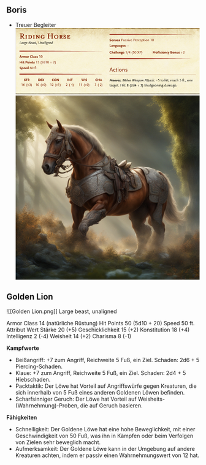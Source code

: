 ## Boris
- Treuer Begleiter 
![](Bilder/Boris%20Stats.png)
![](Bilder/Boris.jpg)


## Golden Lion
![[Golden Lion.png]]
Large beast, unaligned

Armor Class 14 (natürliche Rüstung)
Hit Points 50 (5d10 + 20)
Speed 50 ft.
Attribut  Wert
Stärke  20 (+5)
Geschicklichkeit  15 (+2)
Konstitution  18 (+4)
Intelligenz  2 (-4)
Weisheit  14 (+2)
Charisma  8 (-1)

**Kampfwerte**
- Beißangriff: +7 zum Angriff, Reichweite 5 Fuß, ein Ziel. Schaden: 2d6 + 5 Piercing-Schaden.
- Klaue: +7 zum Angriff, Reichweite 5 Fuß, ein Ziel. Schaden: 2d4 + 5 Hiebschaden.
- Packtaktik: Der Löwe hat Vorteil auf Angriffswürfe gegen Kreaturen, die sich innerhalb von 5 Fuß eines anderen Goldenen Löwen befinden.
- Scharfsinniger Geruch: Der Löwe hat Vorteil auf Weisheits-(Wahrnehmung)-Proben, die auf Geruch basieren.

**Fähigkeiten**
- Schnelligkeit: Der Goldene Löwe hat eine hohe Beweglichkeit, mit einer Geschwindigkeit von 50 Fuß, was ihn in Kämpfen oder beim Verfolgen von Zielen sehr beweglich macht.
- Aufmerksamkeit: Der Goldene Löwe kann in der Umgebung auf andere Kreaturen achten, indem er passiv einen Wahrnehmungswert von 12 hat.
